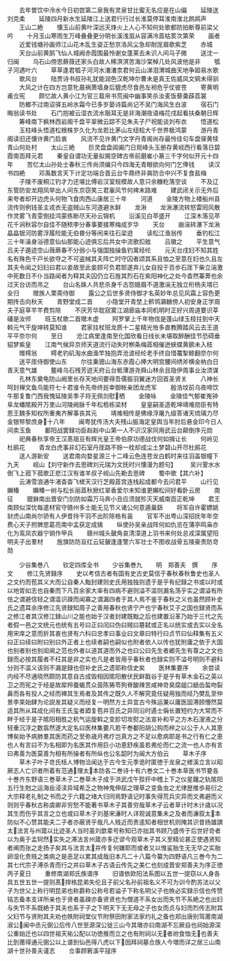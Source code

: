 <!-- { "loadSidebar": true } -->
　　去年曽饮中泠水今日初尝第二泉我有灵泉甘比蜜无名应是在山偏
　　延陵送刘克柔
　　延陵四月新水生延陵江上送君行行过长淮莫停耳淮南淮北鹧鸪声
　　王山二絶
　　懐玉山前黄叶深远天烽火上人心不知何处歌都防拍断尊前梁父吟
　　十月玉山寒雨生万峰叠叠更分明长溪浅溆从容满冷蕋枯荄次第荣
　　画者
　　近爱钱塘孙画师江山花木乱生姿正愁京洛风尘急却耐厐眉歌紫芝
　　赤城
　　天台山前黄鹄飞仙人城阙赤霞围最怜谢女蓬莱去未识人间马子微
　　送沈一归闽
　　乌石山傍思蕨薇还家头白故人稀溟溟苦海沙棠棹几处风波他是非
　　瓠子河遇叶六
　　草草逢君瓠子河河水瀁瀁柰君何云山涕泪渭城曲天地争廻易水歌
　　歌风台
　　陆贾诗书叔孙礼犹能润色汉乾坤尔曹未是真王佐威凤文鹓未得驯
　　大风之计在四方岂意牝晨祸萧墙身后貔虎尽食邑左袒危乎仗彼苍
　　寄黄明甫佥宪
　　颇忆故人黄小江为官三载帛书荒闽中幽事笑杀汝麦饭藜羮薜荔裳
　　防榔不过南诏驿五岭氷霜今已多岁晏诗篇尚记不吴门海风生白波
　　宿石门晦翁读书处
　　石门抱被云湿衣流水聒耳无是非海潮夜语梅花戌起看扶桑朝日辉
　　筹峰南下枫林西岩阁千盘平翠微云踪不见朱夫子尸祝能谈刘布衣
　　悟道松
　　玉柱峰头悟道松根株岁久化为龙若比茅山左纽桧大千世界极鸿蒙
　　游丹青阁读旧还懐许黄门启衷
　　风流不见许黄门文字丹青阁尚存最怜佳句车盘驿黄犊青山何处村
　　太山三絶
　　巨灵盘盘阊阖门日观峰头玉册存黄岘西行看落日碧霞南靣拜元君
　　秦皇自谓功无量拟揭空碑古帝前磨崔小篆三千字何似开元十四年
　　苦忆太山孙处士春秋三传尚须编只今四海无青眼欲向何门乞俸钱
　　读汉书四絶
　　邓禹数言天下计定功端合首云台牛鼎终非眞防合中兴不复食盐梅
　　子陵不废桐江钓才力还堪比傅岩汉室规模故人意只余糠籺落空谈
　　不及辽东管防安龙翔凤举出人间东京窃笑三君軰风节何禆末路难
　　建武闭关示无外后来夸者却开边虎头何物飞食肉西山康居三十年
　　河道
　　金陵方物上楼船州县流传则例钱圣主戎衣无盗贼山东河道避氷鲜
　　龙湫
　　龙湫瀑流转怒雷囘风散作灵雾飞青雯倒挂鸿蒙练断尽天孙云锦机
　　沿溪见白苹盛开
　　江深木落见苹花千涧秋容尔自佳不随秾李分春事要接寒梅成岁华
　　天台
　　崩湍转瀑下龙湫皛皛银河防雾浮履险能无伯昬分等闲来往石梁逰
　　读松江渔翁传
　　垂钓松江三十年澡身浴德意仙仙那能心迹俱忘后共女中流歌扣舷
　　吕徽之
　　平生意气吕夫子遁迹空山薇蕨春不分弱小与强国独操鱼钓寓经纶
　　元天台戌妇不知其姓名有殊色千戸长欲夺之不可盗械其夫阵亡时守囚者颂其系且恤之至意在妇也久且左其夫令闻之妇妇曰君以妾故至此妾顾可负君耶遂弃儿女自投于百歩石厓下柴立湍激中死数日不仆当路闻者为释其夫囚仍立石旌其烈石在紫阳神化之处今杳然蓁莾也余过天台访而吊之
　　台山名姝人共悲杀身千古怨娥眉不道激湍无独立桁杨夫壻已全归
　　赠族人栗斋侍御
　　露公之后世多贤侍御才名英妙年总见风霜上容色更期抟击向秋天
　　青野堂成二首
　　小隐堂开青埜上鹡鸰鸂鶒傍人初安身正学周夫子庭草芊芊费剪除
　　不厌芳华耽寂寞江湖廊庙本同机明时正好兴周道要识莘磻是汝师
　　班玉杖歌二首赠木虚
　　阿罗掌上千年物信是蓬山绿玉枝拄到中天斡元气干旋坤转莫知谁
　　君家拄杖班龙质十二星精光恠多直教腾踏风云去王道平平奈尔何
　　至日
　　沧江病里逢南至化国欣看日线长未堪取醉酬佳节恐碍垂貂梦紫皇
　　江南气候异京师天道流行动失时栁条梅蕋相催迸蛱蝶黄鹂未入枝
　　赠樗翁
　　樗老钓矶淘水曲渔竿独抱弄沧波经纶老手终自惜鼍掣鲸翻奈尔何
　　送平厓侍御使山东
　　尔往乗骢山海东赤霞心捧大明宫腰间绣斧横金枘白日青天意气雄
　　鳌峰乌石残芳迹天府云台秪薄游尧舜山林余且隐伊周事业汝须谋
　　孔林东奠龟防山阙里长存天地间要得吾儒振羽翼迷方回首圣贤关
　　八神长呵封禅文鱼鸟能符七十君谁令先帝终廵幸御帐亲团龙虎军
　　殷浩坟前乌夜啼饮牛那复鲁门西我愧延陵吴季子将无佩剑慰栖
　　金陵咏
　　金陵佳气郁崔嵬钟阜龙蟠隂殿开万里山河陵阙脉千年松栢栋梁材
　　皇皇嗣圣造乾坤靖难勋臣有特恩王魏多知权所重夷齐解事丧其元
　　靖难相传是佛缘浮屠九级答诸天琉璃力尽金银帑黎庶身十八年
　　闽粤犹传汤大夫残山振海定皇舆当年肘后悬金印今日人间卖玉鱼
　　鄱阳战罢録功臣赳赳中山第一人不识汉家同用武云台颠倒序元勋
　　祀典春秋享帝王汉髙爼豆有辉光皇王帝伯原功德战伐何如揖让长
　　何岭见杜鹃花
　　青龙白虎事非幻石室丹厓路不賖一枕却成尘土梦碧山开尽杜鹃花
　　送人游新安
　　送君南向婺星源三十二峰云色连苍龙白鹤时来往羽盖银幢下九天
　　岘山【刘守新作去思碑刘元瑞为文抚时兴懐漫为题句】
　　吴兴霅水水倒飞上菰下菰歌正悲江汉有谁羊叔子岘山先勒去思碑
　　蜀中歌【其六补】
　　云涛雪浪通牛渚杳杳飞槎天汉行芝殿蕋宫连栈起成都今去问君平
　　山行见嬾椿
　　嬾椿一树与松长丽蕋秋掀红翠香爱尔未知谁更嬾松间好看卧云房
　　南征
　　貔貅南出晋安门剑防如霜万马奔小丑应须就殄灭天威南靣正乾坤
　　君王南顾似深忧每遣材官守赣州多士能无见节义诸公何意遁巢繇
　　将军自许霍嫖姚豺虎山南尚尔骄有人伊昔持干羽不出阶除格有苖
　　官军不出粤山深招抚年年空费心天子拊髀思葛亮南中孟获定成擒
　　纵使孙吴亲战阵何如仇览在蒲亭鸣枭亦化为鸾凤农器宁销作甲兵
　　赣州城头皷角哀清漳道上羽书来何处总戎深属望阳明夫子出羣材
　　旌旗防防亘红云钲皷逢逢警六军壮士不图收战骨五陵豪贵防竒勋








　　少谷集巻八
　　钦定四库全书
　　少谷集巻九
　　明　郑善夫　撰
　　序文
　　修江先贤録序
　　史以考信古者有国有史古史莫信于春秋春秋鲁史也圣人之文约而苞其义大而公自秦人黜封建则史氏用独独则遗于是乎有纪録之书或以时或以地胥如志也自秦而下凡百余家大率有四病不避则溢不滥则漏名荡乎实之谓溢有所怯之谓避信轻之谓滥识疎而闻寡之谓漏四者于其人焉不鉴于春秋之义也虽然顾补史氏之遗耳余序修江先贤録知周子之善用春秋也贤宁产也宁春秋艾子之国也録贤而系之修江者其汉修江録山川之能也始于汉者封建既黜之后也建置沿革乃始于三代之先者假一邑之文统元也统有五号曰正曰闰曰伪曰贼曰簒弑或正名以统实或去实以全名用宋庠之意而折其衷也贤有六科曰忠孝曰事业曰文章曰特行曰贞节曰仙释集有五义曰正曰续曰附曰别曰外正者上也续者嗣也嗣似也附者依人以传也犹附庸之依于大国也别者别也别闺阃之范也外者以道其道而外之也曰公曰先生者郷先生有尊之之文也録而必按其履者不枉其是非之实也凡是者皆用乎春秋者也録实则不溢号明则不避科分则不滥义该则不漏是録也但补史氏之遗耶称信史矣
　　医林集要序
　　余尝读内经不尽通晓然颇防其意自古成毁相因隂阳散伏民鲜戬谷于是乎有草木金石之英以卫之而宪之于经是故犀羚蚕蝎贯众茵陈狶苓狗脊酸辣苦咸神竒臭腐龃口龉齿蜇吻裂鼻而各有投人之经而裨其生焉者及其传之既久人不解究竟任疑用独而经乃樊乱至仲景李杲始肆为论説发其疑义而经复一明然方土异宜古今殊运兼以庸医固滞顾懵然莫适其所从耳成化间有王氏玺者廼复苞并百氏之异同沿时遹士偁长置短约为大常而不畔于经于是子隂阳相胜之机气运旋斡之变胗切攻熨之法宣补和平之方木石溲液之分轻重沉浮之数翕然遂大定名曰医林集要凡若干巻鄱阳胡公购而梓之以公于人人其恵博矣始予病肺羣其医而药之至弥歳月弗疗岂真方之不足以愈病耶是书之行有仁之恵也人有言曰不为名相即为名医其作用巨小功恵舒疾虽若弗伦而仁之流一也人亦有言曰弗善为医莫善为相有所操者有所纵也公名韶时为闽大方伯云
　　草木子序
　　草木子叶子竒氏栝人博物洽闻达于古今生元季诡时匿徳于龙泉之槎溪立言以昭厥志人亡识者所着有范通理太本防各二巻诗十有六巻文二十巻本草医书节要各十巻齐东野语三巻草木子二巻草木子成于洪武戊午狴犴中稽上下之仪星躔之轨隂阳五行生尅之运海岳浸渎异域希乏之物神鬼伸屈之理草之变鱼虫之尤律歴推歩易衍之大宗释老礼制之书而之于六籍之绪大归同焉野语记时事失得荒兵灾异而文弗避而义则则乎春秋古称虞卿非穷愁不能著书草木子其善穷哉草木子云者草计时木计歳以况其生而伤乎其言之立也或曰草木子刘基宋濓时人详观诚意集未之及者而濓叙太本防似不心赞其能夫二子者亦蔽贤乎哉凡人贱近而贵逺知者相世机则掩其识昔扬雄譔太法言与州箴以比迹圣人当时虽刘歆辈号称知已亦拙其书顾乃盛传于后世好竒者以为奥于孟轲然实失之滞法言州箴亦多迂谬今观草木子其义至精论甚正使遇贤知者阐而张之走扬子矣其与法言太并传复何嫌耶而或者又以惟鲨胎生无无华之实胎卵湿化贵贱之类病之是恶足以累其成哉旧本凡二十八篇今纂为四野语凡三巻今为二其七代宗子溥杀青而行之并曰草木子古语云传先之美仁也刻成晋安郑善夫为序正徳丙子夏日
　　重修南湖郑氏族谱序
　　旧谱依欧阳法系图以五世一提窃以人身各具五世五世一提则髙捍格昆弟失伦且子前父名孙前祖名义不可为训今酌苏法以父子为世父上称行明昆弟也称爵称公称号若谥子下称名明父子也帙必实録示信也传赞铭志备本支详所亲也于贤者虽疎亦备贤贤也为僧道不系女出而失节不系絶之也出妇与失节不系既絶于其夫也系于子之下明天下无无母之子也女而贞与妇而烈传志附其父妇节与贤附其夫劝也帙附祠堂仪节附祭田附家法家约礼之备也郑出唐别驾莆南湖淑公闽中丞元弼公后传八世至源深公徙三山今其墩亦曰南湖不忘厥自也祠始源深公重始迁也以四世祖天祐公配以功徳推而立之也有附祠以无者祔食恤无也善夫比到莆得通元弼公以上谱到仙邑得八虎以下因拜祠墓合族人今増而详之居三山南湖十世孙善夫谨志
　　佥事顾箬溪平冦序
